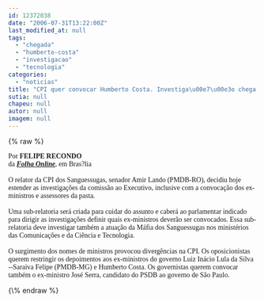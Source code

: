```yaml
---
id: 12372038
date: "2006-07-31T13:22:00Z"
last_modified_at: null
tags:
  - "chegada"
  - "humberto-costa"
  - "investigacao"
  - "tecnologia"
categories:
  - "noticias"
title: "CPI quer convocar Humberto Costa. Investiga\u00e7\u00e3o chega \u00e0 Ci\u00eancia e Tecnologia"
sutia: null
chapeu: null
autor: null
imagem: null
---
```

{\% raw %}
<p><FONT face=Verdana>Por<STRONG> FELIPE RECONDO<BR></STRONG>da <STRONG><EM><A href=\"https://www1.folha.uol.com.br/folha/brasil/ult96u80858.shtml\">Folha Online</A></EM></STRONG>, em Bras?lia<BR><BR>O relator da CPI dos Sanguessugas, senador Amir Lando (PMDB-RO), decidiu hoje estender as investigações da comissão ao Executivo, inclusive com a convocação dos ex-ministros e assessores da pasta.<BR><BR>Uma sub-relatoria será criada para cuidar do assunto e caberá ao parlamentar indicado para dirigir as investigações definir quais ex-ministros deverão ser convocados. Essa sub-relatoria deve investigar também a atuação da Máfia dos Sanguessugas nos ministérios das Comunicações e da Ciência e Tecnologia.<BR><BR>O surgimento dos nomes de ministros provocou divergências na CPI. Os oposicionistas querem restringir os depoimentos aos ex-ministros do governo Luiz Inácio Lula da Silva --Saraiva Felipe (PMDB-MG) e Humberto Costa. Os governistas querem convocar também o ex-ministro José Serra, candidato do PSDB ao governo de São Paulo.</FONT> </p>
{\% endraw %}